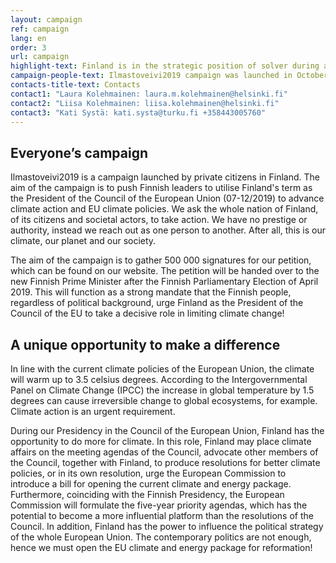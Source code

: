 ```yaml
---
layout: campaign
ref: campaign
lang: en
order: 3
url: campaign
highlight-text: Finland is in the strategic position of solver during a decisive point in world history. We have a once-in-a-lifetime opportunity but do we also have the WILL to make a change? 
campaign-people-text: Ilmastoveivi2019 campaign was launched in October 2018 as an initiative by independent individuals. Currently, we have over 300 volunteers and numerous partners are keen to support our campaign. We are a nonpartisan campaign and the campaign is run completely on a voluntary basis.
contacts-title-text: Contacts
contact1: "Laura Kolehmainen: laura.m.kolehmainen@helsinki.fi"
contact2: "Liisa Kolehmainen: liisa.kolehmainen@helsinki.fi"
contact3: "Kati Systä: kati.systa@turku.fi +358443005760"
---
```


## Everyone’s campaign

Ilmastoveivi2019 is a campaign launched by private citizens in Finland. The aim of the campaign is to push Finnish leaders to utilise Finland's term as the President of the Council of the European Union (07-12/2019) to advance climate action and EU climate policies. We ask the whole nation of Finland, of its citizens and societal actors, to take action. We have no prestige or authority, instead we reach out as one person to another. After all, this is our climate, our planet and our society. 

The aim of the campaign is to gather 500 000 signatures for our petition, which can be found on our website. The petition will be handed over to the new Finnish Prime Minister after the Finnish Parliamentary Election of April 2019. This will function as a strong mandate that the Finnish people, regardless of political background, urge Finland as the President of the Council of the EU to take a decisive role in limiting climate change! 


## A unique opportunity to make a difference

In line with the current climate policies of the European Union, the climate will warm up to 3.5 celsius degrees. According to the Intergovernmental Panel on Climate Change (IPCC) the increase in global temperature by 1.5 degrees can cause irreversible change to global ecosystems, for example. Climate action is an urgent requirement.

During our Presidency in the Council of the European Union, Finland has the opportunity to do more for climate. In this role, Finland may place climate affairs on the meeting agendas of the Council, advocate other members of the Council, together with Finland, to produce resolutions for better climate policies, or in its own resolution, urge the European Commission to introduce a bill for opening the current climate and energy package. Furthermore, coinciding with the Finnish Presidency, the European Commission will formulate the five-year priority agendas, which has the potential to become a more influential platform than the resolutions of the Council. In addition, Finland has the power to influence the political strategy of the whole European Union. The contemporary politics are not enough, hence we must open the EU climate and energy package for reformation! 



